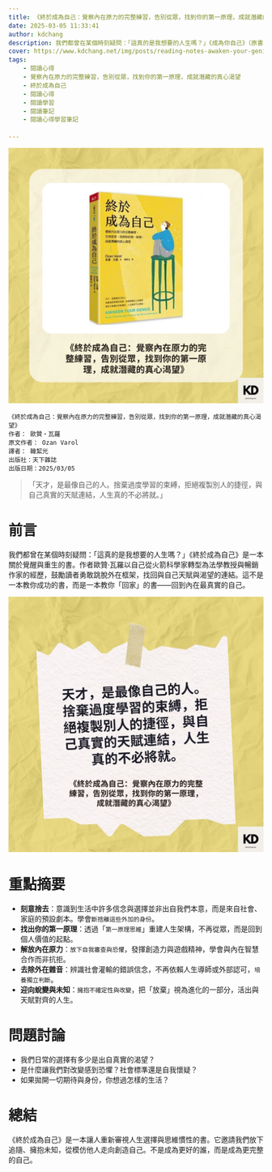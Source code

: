 ```yaml
---
title: 《終於成為自己：覺察內在原力的完整練習，告別從眾，找到你的第一原理，成就潛藏的真心渴望》 | 閱讀心得學習筆記
date: 2025-03-05 11:33:41
author: kdchang
description: 我們都曾在某個時刻疑問：「這真的是我想要的人生嗎？」《成為你自己》（原書名暫譯）是一本關於覺醒與重生的書。作者歐贊‧瓦羅以自己從火箭科學家轉型為法學教授與暢銷作家的經歷，鼓勵讀者勇敢跳脫外在框架，找回與自己天賦與渴望的連結。這不是一本教你成功的書，而是一本教你「回家」的書——回到內在最真實的自己。
cover: https://www.kdchang.net/img/posts/reading-notes-awaken-your-genius-1.jpg
tags: 
    - 閱讀心得
    - 覺察內在原力的完整練習，告別從眾，找到你的第一原理，成就潛藏的真心渴望
    - 終於成為自己
    - 閱讀心得
    - 閱讀學習
    - 閱讀筆記
    - 閱讀心得學習筆記

---
```


![](img/posts/reading-notes-awaken-your-genius-1.jpg)

```
《終於成為自己：覺察內在原力的完整練習，告別從眾，找到你的第一原理，成就潛藏的真心渴望》
作者： 歐贊‧瓦羅  
原文作者： Ozan Varol
譯者： 韓絜光
出版社：天下雜誌  
出版日期：2025/03/05
```

> 「天才，是最像自己的人。捨棄過度學習的束縛，拒絕複製別人的捷徑，與自己真實的天賦連結，人生真的不必將就。」

# 前言
我們都曾在某個時刻疑問：「這真的是我想要的人生嗎？」《終於成為自己》是一本關於覺醒與重生的書。作者歐贊‧瓦羅以自己從火箭科學家轉型為法學教授與暢銷作家的經歷，鼓勵讀者勇敢跳脫外在框架，找回與自己天賦與渴望的連結。這不是一本教你成功的書，而是一本教你「回家」的書——回到內在最真實的自己。

![](img/posts/reading-notes-awaken-your-genius-2.jpg)

# 重點摘要
- **刻意捨去**：意識到生活中許多信念與選擇並非出自我們本意，而是來自社會、家庭的預設劇本。學會`斷捨離這些外加的身份`。
- **找出你的第一原理**：透過「`第一原理思維`」重建人生架構，不再從眾，而是回到個人價值的起點。
- **解放內在原力**：`放下自我審查與恐懼`，發揮創造力與遊戲精神，學會與內在智慧合作而非抗拒。
- **去除外在雜音**：辨識社會灌輸的錯誤信念，不再依賴人生導師或外部認可，`培養獨立判斷`。
- **迎向蛻變與未知**：`擁抱不確定性與改變`，把「放棄」視為進化的一部分，活出與天賦對齊的人生。

# 問題討論 
- 我們日常的選擇有多少是出自真實的渴望？  
- 是什麼讓我們對改變感到恐懼？社會標準還是自我懷疑？  
- 如果拋開一切期待與身份，你想過怎樣的生活？  

# 總結
《終於成為自己》是一本讓人重新審視人生選擇與思維慣性的書。它邀請我們放下追隨、擁抱未知，從模仿他人走向創造自己。不是成為更好的誰，而是成為更完整的自己。